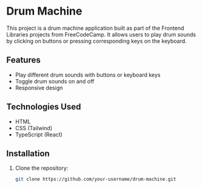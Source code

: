 # Drum Machine

This project is a drum machine application built as part of the Frontend Libraries projects from FreeCodeCamp. It allows users to play drum sounds by clicking on buttons or pressing corresponding keys on the keyboard.

## Features

- Play different drum sounds with buttons or keyboard keys
- Toggle drum sounds on and off
- Responsive design

## Technologies Used

- HTML
- CSS (Tailwind)
- TypeScript (React)

## Installation

1. Clone the repository:
   ```bash
   git clone https://github.com/your-username/drum-machine.git

